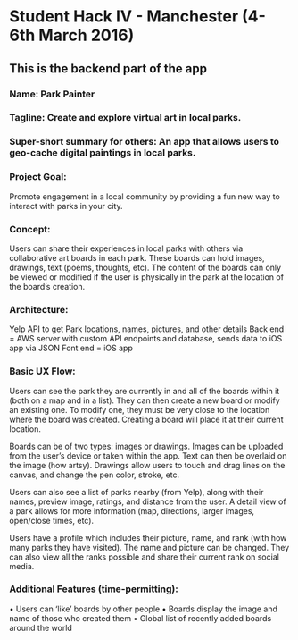 # Student Hack IV - Manchester (4-6th March 2016)

## This is the backend part of the app

### Name: Park Painter
### Tagline: Create and explore virtual art in local parks.

### Super-short summary for others: An app that allows users to geo-cache digital paintings in local parks.

### Project Goal:
Promote engagement in a local community by providing a fun new way to interact with parks in your city.

### Concept:
Users can share their experiences in local parks with others via collaborative art boards in each park. These boards can hold images, drawings, text (poems, thoughts, etc). The content of the boards can only be viewed or modified if the user is physically in the park at the location of the board’s creation.

### Architecture:
Yelp API to get Park locations, names, pictures, and other details
Back end = AWS server with custom API endpoints and database, sends data to iOS app via JSON
Font end = iOS app

### Basic UX Flow:

Users can see the park they are currently in and all of the boards within it (both on a map and in a list). They can then create a new board or modify an existing one. To modify one, they must be very close to the location where the board was created. Creating a board will place it at their current location.

Boards can be of two types: images or drawings. Images can be uploaded from the user’s device or taken within the app. Text can then be overlaid on the image (how artsy). Drawings allow users to touch and drag lines on the canvas, and change the pen color, stroke, etc.

Users can also see a list of parks nearby (from Yelp), along with their names, preview image, ratings, and distance from the user. A detail view of a park allows for more information (map, directions, larger images, open/close times, etc).

Users have a profile which includes their picture, name, and rank (with how many parks they have visited). The name and picture can be changed. They can also view all the ranks possible and share their current rank on social media.

### Additional Features (time-permitting):
• Users can ‘like’ boards by other people
• Boards display the image and name of those who created them
• Global list of recently added boards around the world
